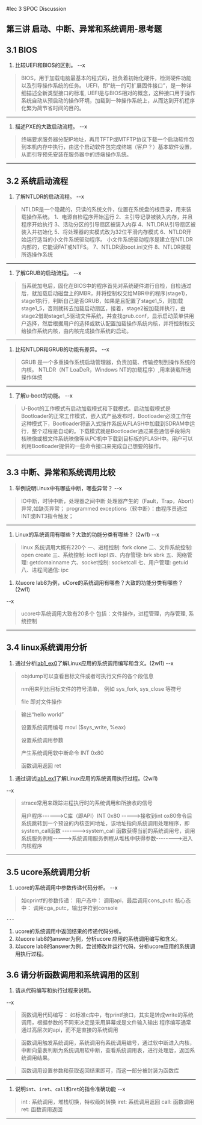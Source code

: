 #lec 3 SPOC Discussion

## 第三讲 启动、中断、异常和系统调用-思考题

## 3.1 BIOS
 1. 比较UEFI和BIOS的区别。
 --x

> BIOS，用于加载电脑最基本的程式码，担负着初始化硬件，检测硬件功能以及引导操作系统的任务。
> UEFI，即“统一的可扩展固件接口”，是一种详细描述全新类型接口的标准, UEFI是与BIOS相对的概念，这种接口用于操作系统自动从预启动的操作环境，加载到一种操作系统上，从而达到开机程序化繁为简节省时间的目的。
 
 ---
 
 1. 描述PXE的大致启动流程。
  --x

>  终端要求服务器分配IP地址，再用TFTP或MTFTP协议下载一个启动软件包到本机内存中执行，由这个启动软件包完成终端（客户？）基本软件设置，从而引导预先安装在服务器中的终端操作系统。

---


## 3.2 系统启动流程
 1. 了解NTLDR的启动流程。
 --x

>  NTLDR是一个隐藏的，只读的系统文件，位置在系统盘的根目录，用来装载操作系统。
1、电源自检程序开始运行
2、主引导记录被装入内存，并且程序开始执行
3、活动分区的引导扇区被装入内存
4、NTLDR从引导扇区被装入并初始化
5、将处理器的实模式改为32位平滑内存模式
6、NTLDR开始运行适当的小文件系统驱动程序。
小文件系统驱动程序是建立在NTLDR内部的，它能读FAT或NTFS。
7、NTLDR读boot.ini文件
8、NTLDR装载所选操作系统

---

 1. 了解GRUB的启动流程。
 --x

> 当系统加电后，固化在BIOS中的程序首先对系统硬件进行自检，自检通过后，就加载启动磁盘上的MBR，并将控制权交给MBR中的程序(stage1)，stage1执行，判断自己是否GRUB，如果是且配置了stage1_5，则加载stage1_5，否则就转去加载启动扇区，接着，stage2被加载并执行，由stage2借助stage1_5驱动文件系统，并查找grub.conf，显示启动菜单供用户选择，然后根据用户的选择或默认配置加载操作系统内核，并将控制权交给操作系统内核，由内核完成操作系统的启动。

---

 1. 比较NTLDR和GRUB的功能有差异。
 --x

>   GRUB 是一个多重操作系统启动管理器，负责加载、传输控制到操作系统的内核。
>   NTLDR（NT LoaDeR，Windows NT的加载程序）,用来装载所选操作体统

---

 1. 了解u-boot的功能。
 --x

>  U-Boot的工作模式有启动加载模式和下载模式。启动加载模式是Bootloader的正常工作模式，嵌入式产品发布时，Bootloader必须工作在这种模式下，Bootloader将嵌入式操作系统从FLASH中加载到SDRAM中运行，整个过程是自动的。下载模式就是Bootloader通过某些通信手段将内核映像或根文件系统映像等从PC机中下载到目标板的FLASH中。用户可以利用Bootloader提供的一些命令接口来完成自己想要的操作。

---

## 3.3 中断、异常和系统调用比较
 1. 举例说明Linux中有哪些中断，哪些异常？
 --x

> IO中断，时钟中断，处理器之间中断
> 处理器产生的（Fault，Trap，Abort）异常,如缺页异常；  programmed exceptions（软中断）：由程序员通过INT或INT3指令触发；

---
 1. Linux的系统调用有哪些？大致的功能分类有哪些？  (2wl1)
 --x

>  linux 系统调用大概有220个
> 一、进程控制: fork clone
> 二、文件系统控制: open create
> 三、系统控制: ioctl iopl 
> 四、内存管理: brk sbrk
> 五、网络管理: getdomainname
> 六、socket控制: socketcall
> 七、用户管理: getuid
> 八、进程间通信: ipc
 
 1. 以ucore lab8为例，uCore的系统调用有哪些？大致的功能分类有哪些？(2wl1)
 

--x 

> ucore中系统调用大致有20多个
> 包括：文件操作，进程管理，内存管理, 系统控制

--- 

 
## 3.4 linux系统调用分析
 1. 通过分析[lab1_ex0](https://github.com/chyyuu/ucore_lab/blob/master/related_info/lab1/lab1-ex0.md)了解Linux应用的系统调用编写和含义。(2wl1)
 --x

>  objdump可以查看目标文件或者可执行文件的各个段信息
>
>  nm用来列出目标文件的符号清单， 例如 sys_fork, sys_close 等符号
>
>  file 即对文件操作

> 
>  
>  
>  输出“hello world”
>
>  设置系统调用编号  movl ($sys_write, %eax)
>
>  设置系统调用参数  
>
>  产生系统调用软中断命令 INT 0x80 
>
>  函数调用返回 ret


 1. 通过调试[lab1_ex1](https://github.com/chyyuu/ucore_lab/blob/master/related_info/lab1/lab1-ex1.md)了解Linux应用的系统调用执行过程。(2wl1)
 
--x

> strace常用来跟踪进程执行时的系统调用和所接收的信号
> 
>
> 用户程序------>C库（即API）INT 0x80 ----->接收到int ox80命令后 系统跳转到一个预设的内核空间地址，该地址指向系统调用处理程序，即system_call函数 ------->system_call 函数获得当前的系统调用号，调用系统服务例程----->系统调用服务例程从堆栈中获得参数-------->进入内核程序


---
 
## 3.5 ucore系统调用分析
 1. ucore的系统调用中参数传递代码分析。
--x

>  如cprintf的参数传递：
>   用户态中： 调用api，最后调用cons_putc
    核心态中： 调用cga_putc，输出字符到console
    
    ---
    
 1. ucore的系统调用中返回结果的传递代码分析。
 1. 以ucore lab8的answer为例，分析ucore 应用的系统调用编写和含义。
 1. 以ucore lab8的answer为例，尝试修改并运行代码，分析ucore应用的系统调用执行过程。
 
## 3.6 请分析函数调用和系统调用的区别
 1. 请从代码编写和执行过程来说明。
 
--x

> 函数调用代码编写： 如标准c库中，有printf接口，其实是转成write的系统调用，根据参数的不同来决定是采用屏幕或是文件输入输出
> 程序编写通常通过高层次的api，而不是直接的系统调用

> 函数调用触发系统调用，系统调用有系统调用编号，通过软中断进入内核，中断向量表判断为系统调用软中断，查看系统调用表，进行处理后，返回系统调用结果。

> 函数调用设置参数和获取返回结果即可，而这一部分被封装为函数库


---
    
   1. 说明`int`、`iret`、`call`和`ret`的指令准确功能
   --x 

> int : 系统调用，堆栈切换，特权级的转换
> iret: 系统调用返回
> call: 函数调用
> ret: 函数调用返回

---
 
